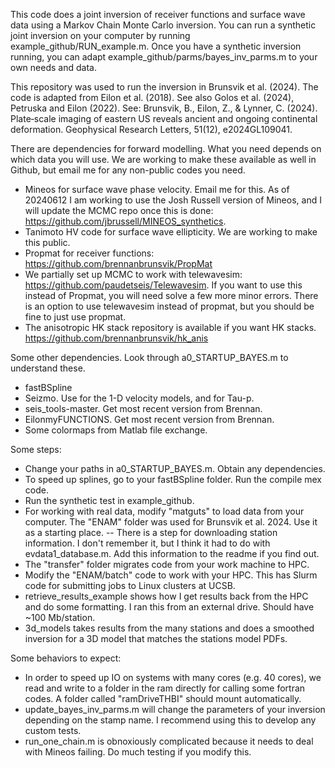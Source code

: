This code does a joint inversion of receiver functions and surface wave data using a Markov Chain Monte Carlo inversion. You can run a synthetic joint inversion on your computer by running example_github/RUN_example.m. Once you have a synthetic inversion running, you can adapt example_github/parms/bayes_inv_parms.m to your own needs and data. 

This repository was used to run the inversion in Brunsvik et al. (2024). The code is adapted from Eilon et al. (2018). See also Golos et al. (2024), Petruska and Eilon (2022). See: Brunsvik, B., Eilon, Z., & Lynner, C. (2024). Plate‐scale imaging of eastern US reveals ancient and ongoing continental deformation. Geophysical Research Letters, 51(12), e2024GL109041.

There are dependencies for forward modelling. What you need depends on which data you will use. We are working to make these available as well in Github, but email me for any non-public codes you need.
- Mineos for surface wave phase velocity. Email me for this. As of 20240612 I am working to use the Josh Russell version of Mineos, and I will update the MCMC repo once this is done: https://github.com/jbrussell/MINEOS_synthetics.  
- Tanimoto HV code for surface wave ellipticity. We are working to make this public.  
- Propmat for receiver functions: https://github.com/brennanbrunsvik/PropMat
- We partially set up MCMC to work with telewavesim: https://github.com/paudetseis/Telewavesim. If you want to use this instead of Propmat, you will need solve a few more minor errors. There is an option to use telewavesim instead of propmat, but you should be fine to just use propmat. 
- The anisotropic HK stack repository is available if you want HK stacks. https://github.com/brennanbrunsvik/hk_anis

Some other dependencies. Look through a0_STARTUP_BAYES.m to understand these.  
- fastBSpline
- Seizmo. Use for the 1-D velocity models, and for Tau-p. 
- seis_tools-master. Get most recent version from Brennan. 
- EilonmyFUNCTIONS. Get most recent version from Brennan. 
- Some colormaps from Matlab file exchange. 

Some steps: 
- Change your paths in a0_STARTUP_BAYES.m. Obtain any dependencies. 
- To speed up splines, go to your fastBSpline folder. Run the compile mex code. 
- Run the synthetic test in example_github. 
- For working with real data, modify "matguts" to load data from your computer. The "ENAM" folder was used for Brunsvik et al. 2024. Use it as a starting place. 
-- There is a step for downloading station information. I don't remember it, but I think it had to do with evdata1_database.m. Add this information to the readme if you find out. 
- The "transfer" folder migrates code from your work machine to HPC. 
- Modify the "ENAM/batch" code to work with your HPC. This has Slurm code for submitting jobs to Linux clusters at UCSB. 
- retrieve_results_example shows how I get results back from the HPC and do some formatting. I ran this from an external drive. Should have ~100 Mb/station.  
- 3d_models takes results from the many stations and does a smoothed inversion for a 3D model that matches the stations model PDFs. 

Some behaviors to expect: 
- In order to speed up IO on systems with many cores (e.g. 40 cores), we read and write to a folder in the ram directly for calling some fortran codes. A folder called "ramDriveTHBI" should mount automatically. 
- update_bayes_inv_parms.m will change the parameters of your inversion depending on the stamp name. I recommend using this to develop any custom tests. 
- run_one_chain.m is obnoxiously complicated because it needs to deal with Mineos failing. Do much testing if you modify this. 
